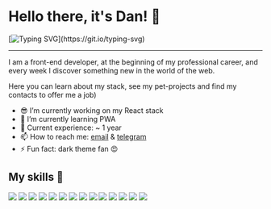 # Hello there, it's Dan! 👋

[![Typing SVG](https://readme-typing-svg.herokuapp.com?font=Pattaya&color=00D8FF&size=26&vCenter=true&lines=I+am+frontend+developer;%D0%AF+%D1%84%D1%80%D0%BE%D0%BD%D1%82%D0%B5%D0%BD%D0%B4%D0%B5%D1%80;JS%2C+React%2C+Material-UI+and+more...)](https://git.io/typing-svg)
<hr>
I am a front-end developer, at the beginning of my professional career, and every week I discover something new in the world of the web.

Here you can learn about my stack, see my pet-projects and find my contacts to offer me a job)

- 😎 I’m currently working on my React stack
- 🌱 I’m currently learning PWA
- 💼 Current experience: ~ 1 year
- 📫 How to reach me: [email](mailto:ivanov.danilaf@gmail.com) & [telegram](https://t.me/freak1ngawesome)
- ⚡ Fun fact: dark theme fan 😍

## My skills 🚀

![](https://img.shields.io/badge/HTML5-E34F26?style=for-the-badge&logo=html5&logoColor=white)
![](https://img.shields.io/badge/CSS3-1572B6?style=for-the-badge&logo=css3&logoColor=white)
![](https://img.shields.io/badge/JavaScript-F7DF1E?style=for-the-badge&logo=javascript&logoColor=black)
![](https://img.shields.io/badge/Typescript-037ACA?style=for-the-badge&logo=typescript&logoColor=white)
![](https://img.shields.io/badge/Node.js-43853D?style=for-the-badge&logo=node.js&logoColor=white)
![](https://img.shields.io/badge/Markdown-000000?style=for-the-badge&logo=markdown&logoColor=white)
![](https://img.shields.io/badge/React-20232A?style=for-the-badge&logo=react&logoColor=61DAFB)
![](https://img.shields.io/badge/mobx-orange?style=for-the-badge&logo=mobx&logoColor=white)
![](https://img.shields.io/badge/Redux-593D88?style=for-the-badge&logo=redux&logoColor=white)
![](https://img.shields.io/badge/Sass-CC6699?style=for-the-badge&logo=sass&logoColor=white)
![](https://img.shields.io/badge/Bootstrap-563D7C?style=for-the-badge&logo=bootstrap&logoColor=white)
![](https://img.shields.io/badge/Material--UI-0081CB?style=for-the-badge&logo=material-ui&logoColor=white)
![](https://img.shields.io/badge/Storybook-FC4885?style=for-the-badge&logo=storybook&logoColor=white)
![](https://img.shields.io/badge/figma-0AC97F?style=for-the-badge&logo=figma&logoColor=white)
